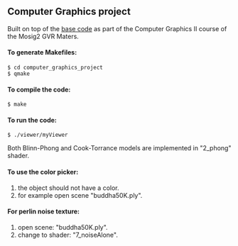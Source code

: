 ## Computer Graphics project 
Built on top of the [base code](https://gitlab.inria.fr/holzschu/GPGPU_TP) as part of the Computer Graphics II course of the Mosig2 GVR Maters. 

#### To generate Makefiles:
```
$ cd computer_graphics_project
$ qmake
```
#### To compile the code:
```
$ make
```
#### To run the code:
```
$ ./viewer/myViewer
```
Both Blinn-Phong and Cook-Torrance models are implemented in "2_phong" shader.

#### To use the color picker:
1. the object should not have a color.
2. for example open scene "buddha50K.ply".

#### For perlin noise texture:
1. open scene: "buddha50K.ply".
2. change to shader: "7_noiseAlone".
